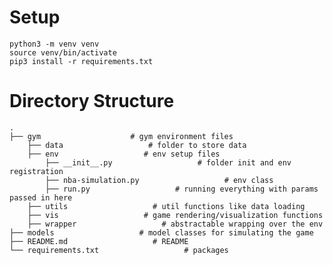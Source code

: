 # Setup
```
python3 -m venv venv
source venv/bin/activate
pip3 install -r requirements.txt
```
# Directory Structure
    .
    ├── gym                    # gym environment files
        ├── data                   # folder to store data
        ├── env                   # env setup files
            ├── __init__.py                   # folder init and env registration
            ├── nba-simulation.py                   # env class
            ├── run.py                   # running everything with params passed in here
        ├── utils                   # util functions like data loading
        ├── vis                   # game rendering/visualization functions
        ├── wrapper                   # abstractable wrapping over the env
    ├── models                   # model classes for simulating the game
    ├── README.md                   # README
    └── requirements.txt                   # packages
